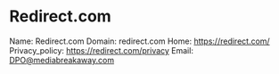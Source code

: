 
# Redirect.com

Name: Redirect.com
Domain: redirect.com
Home: https://redirect.com/
Privacy_policy: https://redirect.com/privacy
Email: DPO@mediabreakaway.com
